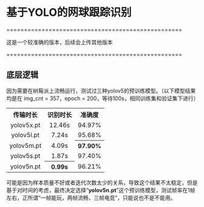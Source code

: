 <!--
 * @Description: 基于YOLO的网球跟踪识别
 * @Author: shadow221213
 * @Date: 2023-06-12 13:45:13
 * @LastEditTime: 2023-06-14 15:45:47
-->

# 基于YOLO的网球跟踪识别

==================================================

这是一个较准确的版本，后续会上传其他版本

==================================================

## 底层逻辑

因为需要在树莓派上流畅运行，测试过三种yolov5的预训练模型。（以下模型结果均是在 img_cnt = 357，epoch = 200，等待100s，相同训练集和验证集下进行）

<table>
    <tr>
        <th>传输时长</th>
        <th>识别时长</th>
        <th>准确度</th>
    </tr>
    <tr align="center">
        <td>yolov5x.pt</td>
        <td>12.46s</td>
        <td>94.97%</td>
    </tr>
    <tr align="center">
        <td>yolov5l.pt</td>
        <td>7.24s</td>
        <td>95.68%</td>
    </tr>
    <tr align="center">
        <td>yolov5m.pt</td>
        <td>4.09s</td>
        <th>97.90%</th>
    </tr>
    <tr align="center">
        <td>yolov5s.pt</td>
        <td>1.87s</td>
        <td>97.40%</td>
    </tr>
    <tr align="center">
        <td>yolov5n.pt</td>
        <th>0.99s</mark></th>
        <td>96.21%</td>
    </tr>
</table>

可能是因为样本质量不好或者迭代次数太少的关系，导致这个结果不太稳定，但是基于对时间的考虑，最终决定选择“**yolov5n.pt**”这个预训练模型，测试帧率在1帧左右，正所谓“一帧能玩，两帧流畅，三帧电竞”，只能说也不是不能用。
